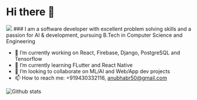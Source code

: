 #  Hi there 👋
<img src="https://komarev.com/ghpvc/?username=codebotx">
### I am a software developer with excellent problem solving skills and a passion for AI & development, pursuing B.Tech in Computer Science and Engineering

- 🔭 I’m currently working on React, Firebase, Django, PostgreSQL and Tensorflow
- 🌱 I’m currently learning FLutter and React Native
- 👯 I’m looking to collaborate on ML/AI and Web/App dev projects
- 📫 How to reach me: +919430332116, anubhabr50@gmail.com

 ![Github stats](https://github-readme-stats.vercel.app/api?username=codebotx&count_private=true&show_icons=true&title_color=333&icon_color=333)

